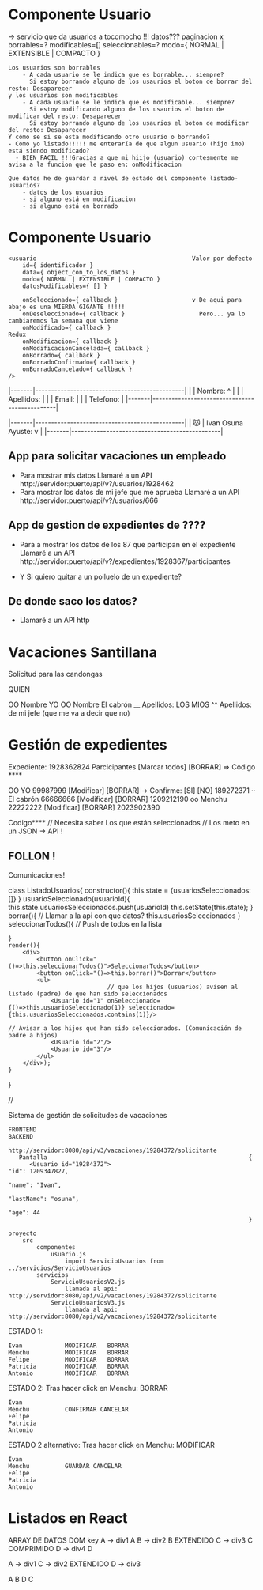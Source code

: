 
# Componente Usuario

<listado-usuario datos="???"/> -> servicio que da usuarios a tocomocho !!!
        datos???
        paginacion x
        borrables=?
        modificables=[]
        seleccionables=?
        modo={ NORMAL | EXTENSIBLE | COMPACTO } 


    Los usuarios son borrables
        - A cada usuario se le indica que es borrable... siempre?   
          Si estoy borrando alguno de los usaurios el boton de borrar del resto: Desaparecer 
    y los usuarios son modificables
        - A cada usuario se le indica que es modificable... siempre?   
          Si estoy modificando alguno de los usaurios el boton de modificar del resto: Desaparecer 
          Si estoy borrando alguno de los usaurios el boton de modificar del resto: Desaparecer 
    Y cómo se si se esta modificando otro usuario o borrando? 
    - Como yo listado!!!!! me enteraría de que algun usuario (hijo imo) está siendo modificado?
      - BIEN FACIL !!!Gracias a que mi hiijo (usuario) cortesmente me avisa a la funcion que le paso en: onModificacion

    Que datos he de guardar a nivel de estado del componente listado-usuarios?
        - datos de los usuarios
        - si alguno está en modificacion
        - si alguno está en borrado


# Componente Usuario

    <usuario                                            Valor por defecto
        id={ identificador } 
        data={ object_con_to_los_datos } 
        modo={ NORMAL | EXTENSIBLE | COMPACTO } 
        datosModificables={ [] }

        onSeleccionado={ callback }                     v De aqui para abajo es una MIERDA GIGANTE !!!!! 
        onDeseleccionado={ callback }                     Pero... ya lo cambiaremos la semana que viene
        onModificado={ callback }                                               Redux
        onModificacion={ callback }
        onModificacionCancelada={ callback }
        onBorrado={ callback }
        onBorradoConfirmado={ callback }
        onBorradoCancelado={ callback }
    />

|-------|-----------------------------------------------|
|       |   Nombre:                                  ^  |
|       |   Apellidos:                                  |
|       |   Email:                                      |
|       |   Telefono:                                   |
|-------|-----------------------------------------------|

|-------|-----------------------------------------------|
|   🐱  |   Ivan Osuna Ayuste:                        v |
|-------|-----------------------------------------------|

## App para solicitar vacaciones un empleado

- Para mostrar mis datos                                 Llamaré a un API http://servidor:puerto/api/v?/usuarios/1928462
- Para mostrar los datos de mi jefe que me aprueba       Llamaré a un API http://servidor:puerto/api/v?/usuarios/666

## App de gestion de expedientes de ????

- Para a mostrar los datos de los 87 que participan en el expediente
                                                        Llamaré a un API http://servidor:puerto/api/v?/expedientes/1928367/participantes

- Y Si quiero quitar a un polluelo de un expediente?

## De donde saco los datos?

- Llamaré a un API http


# Vacaciones Santillana

Solicitud para las candongas

QUIEN 

 OO  Nombre YO                               OO  Nombre El cabrón
 __  Apellidos: LOS MIOS                     ^^  Apellidos: de mi jefe (que me va a decir que no)

# Gestión de expedientes

Expediente: 1928362824
Parcicipantes [Marcar todos] [BORRAR] => Codigo ****

 OO  YO          99987999        [Modificar]   [BORRAR]   ->  Confirme: [SI] [NO]      189272371
 ··  El cabrón   66666666        [Modificar]   [BORRAR]                                 1209212190
 oo  Menchu      22222222        [Modificar]   [BORRAR]                                 2023902390


Codigo****
    // Necesita saber Los que están seleccionados
    // Los meto en un JSON -> API !

## FOLLON ! 

Comunicaciones!


class ListadoUsuarios{
    constructor(){
        this.state = {usuariosSeleccionados: []}
    }
    usuarioSeleccionado(usuarioId){
        this.state.usuariosSeleccionados.push(usuarioId)
        this.setState(this.state);
    }
    borrar(){
        // Llamar a la api con que datos? this.usuariosSeleccionados
    }
    seleccionarTodos(){
        // Push de todos en la lista
        
    }
    render(){
        <div>
            <button onClick="()=>this.seleccionarTodos()">SeleccionarTodos</button>
            <button onClick="()=>this.borrar()">Borrar</button>
            <ul>
                                // que los hijos (usuarios) avisen al listado (padre) de que han sido seleccionados
                <Usuario id="1" onSeleccionado={()=>this.usuarioSeleccionado(1)} seleccionado={this.usuariosSeleccionados.contains(1)}/>
                                                                                 // Avisar a los hijos que han sido seleccionados. (Comunicación de padre a hijos)
                <Usuario id="2"/>
                <Usuario id="3"/>
            </ul>
        </div>);
    }
}


// 

Sistema de gestión de solicitudes de vacaciones

    FRONTEND                                                        BACKEND
                                                                    http://servidor:8080/api/v3/vacaciones/19284372/solicitante
       Pantalla                                                         {
          <Usuario id="19284372">                                           "id": 1209347827,
                                                                            "name": "Ivan",
                                                                            "lastName": "osuna",
                                                                            "age": 44
                                                                        }

    proyecto
        src
            componentes
                usuario.js
                    import ServicioUsuarios from ../servicios/ServicioUsuarios
            servicios
                ServicioUsuariosV2.js
                    llamada al api: http://servidor:8080/api/v2/vacaciones/19284372/solicitante
                ServicioUsuariosV3.js
                    llamada al api: http://servidor:8080/api/v2/vacaciones/19284372/solicitante                    




ESTADO 1:

    Ivan            MODIFICAR   BORRAR
    Menchu          MODIFICAR   BORRAR
    Felipe          MODIFICAR   BORRAR
    Patricia        MODIFICAR   BORRAR
    Antonio         MODIFICAR   BORRAR

ESTADO 2: Tras hacer click en Menchu: BORRAR

    Ivan            
    Menchu          CONFIRMAR CANCELAR
    Felipe          
    Patricia        
    Antonio         

ESTADO 2 alternativo: Tras hacer click en Menchu: MODIFICAR

    Ivan            
    Menchu          GUARDAR CANCELAR
    Felipe          
    Patricia        
    Antonio         


# Listados en React

ARRAY DE DATOS          DOM     key
A                   -> div1     A
B                   -> div2     B           EXTENDIDO
C                   -> div3     C           COMPRIMIDO
D                   -> div4     D


A                   -> div1
C                   -> div2         EXTENDIDO
D                   -> div3


A
B
D
C